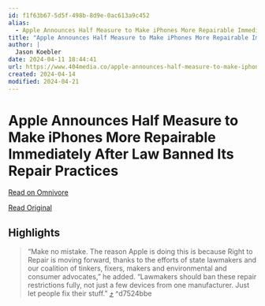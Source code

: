```yaml
---
id: f1f63b67-5d5f-498b-8d9e-0ac613a9c452
alias:
  - Apple Announces Half Measure to Make iPhones More Repairable Immediately After Law Banned Its Repair Practices
title: "Apple Announces Half Measure to Make iPhones More Repairable Immediately After Law Banned Its Repair Practices"
author: |
  Jason Koebler
date: 2024-04-11 18:44:41
url: https://www.404media.co/apple-announces-half-measure-to-make-iphones-more-repairable-immediately-after-law-banned-its-repair-practices/
created: 2024-04-14
modified: 2024-04-21
---
```


# Apple Announces Half Measure to Make iPhones More Repairable Immediately After Law Banned Its Repair Practices

[Read on Omnivore](https://omnivore.app/me/apple-announces-half-measure-to-make-i-phones-more-repairable-im-18ece430085)

[Read Original](https://www.404media.co/apple-announces-half-measure-to-make-iphones-more-repairable-immediately-after-law-banned-its-repair-practices/)

## Highlights

> “Make no mistake. The reason Apple is doing this is because Right to Repair is moving forward, thanks to the efforts of state lawmakers and our coalition of tinkers, fixers, makers and environmental and consumer advocates,” he added. “Lawmakers should ban these repair restrictions fully, not just a few devices from one manufacturer. Just let people fix their stuff.” [⤴️](https://omnivore.app/me/apple-announces-half-measure-to-make-i-phones-more-repairable-im-18ece430085#d7524bbe-bdb8-47fe-924b-c608c96ce806)  ^d7524bbe


